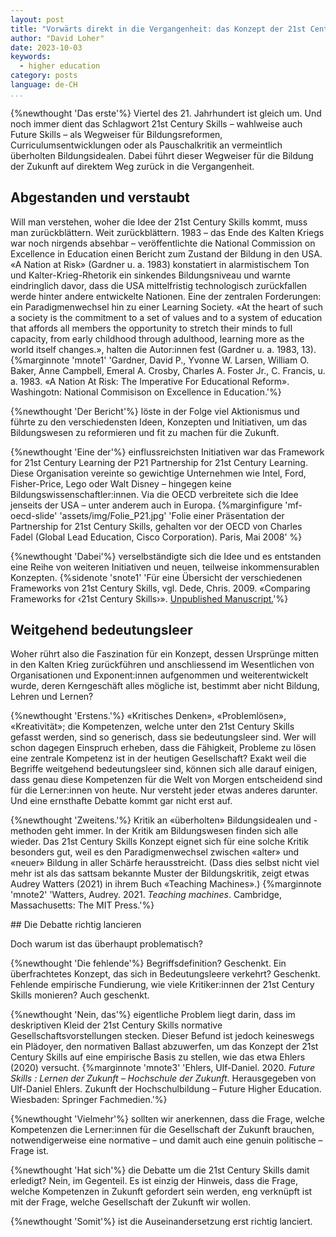 ```yaml
---
layout: post
title: "Vorwärts direkt in die Vergangenheit: das Konzept der 21st Century Skills"
author: "David Loher"
date: 2023-10-03
keywords:
  - higher education
category: posts
language: de-CH
...
```


{%newthought 'Das erste'%} Viertel des 21. Jahrhundert ist gleich um. Und noch immer dient das Schlagwort 21st Century Skills – wahlweise auch Future Skills – als Wegweiser für Bildungsreformen, Curriculumsentwicklungen oder als Pauschalkritik an vermeintlich überholten Bildungsidealen. 
Dabei führt dieser Wegweiser für die Bildung der Zukunft auf direktem Weg zurück in die Vergangenheit. <!--more-->

## Abgestanden und verstaubt

Will man verstehen, woher die Idee der 21st Century Skills kommt, muss man zurückblättern. 
Weit zurückblättern. 
1983 – das Ende des Kalten Kriegs war noch nirgends absehbar – veröffentlichte die National Commission on Excellence in Education einen Bericht zum Zustand der Bildung in den USA. 
«A Nation at Risk» (Gardner u. a. 1983) konstatiert in alarmistischem Ton und Kalter-Krieg-Rhetorik ein sinkendes Bildungsniveau und warnte eindringlich davor, dass die USA mittelfristig technologisch zurückfallen werde hinter andere entwickelte Nationen. 
Eine der zentralen Forderungen: ein Paradigmenwechsel hin zu einer Learning Society. 
«At the heart of such a society is the commitment to a set of values and to a system of education that affords all members the opportunity to stretch their minds to full capacity, from early childhood through adulthood, learning more as the world itself changes.», halten die Autor:innen fest (Gardner u. a. 1983, 13). 
{%marginnote 'mnote1' 'Gardner, David P., Yvonne W. Larsen, William O. Baker, Anne Campbell, Emeral A. Crosby, Charles A. Foster Jr., C. Francis, u. a. 1983. «A Nation At Risk: The Imperative For Educational Reform». Washingotn: National Commisison on Excellence in Education.'%}

{%newthought 'Der Bericht'%} löste in der Folge viel Aktionismus und führte zu den verschiedensten Ideen, Konzepten und Initiativen, um das Bildungswesen zu reformieren und fit zu machen für die Zukunft.

{%newthought 'Eine der'%} einflussreichsten Initiativen war das Framework for 21st Century Learning der P21 Partnership for 21st Century Learning. 
Diese Organisation vereinte so gewichtige Unternehmen wie Intel, Ford, Fisher-Price, Lego oder Walt Disney – hingegen keine Bildungswissenschaftler:innen.
Via die OECD verbreitete sich die Idee jenseits der USA – unter anderem auch in Europa. 
{%marginfigure 'mf-oecd-slide' 'assets/img/Folie_P21.jpg' 'Folie einer Präsentation der Partnership for 21st Century Skills, gehalten vor der OECD von Charles Fadel (Global Lead Education, Cisco Corporation). Paris, Mai 2008' %}

{%newthought 'Dabei'%} verselbständigte sich die Idee und es entstanden eine Reihe von weiteren Initiativen und neuen, teilweise inkommensurablen Konzepten.
{%sidenote 'snote1' 'Für eine Übersicht der verschiedenen Frameworks von 21st Century Skills, vgl. Dede, Chris. 2009. «Comparing Frameworks for ‹21st Century Skills›». [Unpublished Manuscript.](https://sttechnology.pbworks.com/f/Dede_(2010)_Comparing%20Frameworks%20for%2021st%20Century%20Skills.pdf)'%}

## Weitgehend bedeutungsleer

Woher rührt also die Faszination für ein Konzept, dessen Ursprünge mitten in den Kalten Krieg zurückführen und anschliessend im Wesentlichen von Organisationen und Exponent:innen aufgenommen und weiterentwickelt wurde, deren Kerngeschäft alles mögliche ist, bestimmt aber nicht Bildung, Lehren und Lernen?

{%newthought 'Erstens.'%} 
«Kritisches Denken», «Problemlösen», «Kreativität»; die Kompetenzen, welche unter den 21st Century Skills gefasst werden, sind so generisch, dass sie bedeutungsleer sind. 
Wer will schon dagegen Einspruch erheben, dass die Fähigkeit, Probleme zu lösen eine zentrale Kompetenz ist in der heutigen Gesellschaft? 
Exakt weil die Begriffe weitgehend bedeutungsleer sind, können sich alle darauf einigen, dass genau diese Kompetenzen für die Welt von Morgen entscheidend sind für die Lerner:innen von heute. 
Nur versteht jeder etwas anderes darunter. 
Und eine ernsthafte Debatte kommt gar nicht erst auf.

{%newthought 'Zweitens.'%} 
Kritik an «überholten» Bildungsidealen und -methoden geht immer. 
In der Kritik am Bildungswesen finden sich alle wieder. 
Das 21st Century Skills Konzept eignet sich für eine solche Kritik besonders gut, weil es den Paradigmenwechsel zwischen «alter» und «neuer» Bildung in aller Schärfe herausstreicht. (Dass dies selbst nicht viel mehr ist als das sattsam bekannte Muster der Bildungskritik, zeigt etwas Audrey Watters (2021) in ihrem Buch «Teaching Machines».)
{%marginnote 'mnote2' 'Watters, Audrey. 2021. *Teaching machines*. Cambridge, Massachusetts: The MIT Press.'%}

## Die Debatte richtig lancieren

Doch warum ist das überhaupt problematisch?

{%newthought 'Die fehlende'%} Begriffsdefinition? 
Geschenkt.
Ein überfrachtetes Konzept, das sich in Bedeutungsleere verkehrt? 
Geschenkt.
Fehlende empirische Fundierung, wie viele Kritiker:innen der 21st Century Skills monieren? 
Auch geschenkt.

{%newthought 'Nein, das'%} eigentliche Problem liegt darin, dass im deskriptiven Kleid der 21st Century Skills normative Gesellschaftsvorstellungen stecken. 
Dieser Befund ist jedoch keineswegs ein Plädoyer, den normativen Ballast abzuwerfen, um das Konzept der 21st Century Skills auf eine empirische Basis zu stellen, wie das etwa Ehlers (2020) versucht. 
{%marginnote 'mnote3' 'Ehlers, Ulf-Daniel. 2020. *Future Skills : Lernen der Zukunft – Hochschule der Zukunft*. Herausgegeben von Ulf-Daniel Ehlers. Zukunft der Hochschulbildung – Future Higher Education. Wiesbaden: Springer Fachmedien.'%}


{%newthought 'Vielmehr'%} sollten wir anerkennen, dass die Frage, welche Kompetenzen die Lerner:innen für die Gesellschaft der Zukunft brauchen, notwendigerweise eine normative – und damit auch eine genuin politische – Frage ist.

{%newthought 'Hat sich'%} die Debatte um die 21st Century Skills damit erledigt? Nein, im Gegenteil. 
Es ist einzig der Hinweis, dass die Frage, welche Kompetenzen in Zukunft gefordert sein werden, eng verknüpft ist mit der Frage, welche Gesellschaft der Zukunft wir wollen.

{%newthought 'Somit'%} ist die Auseinandersetzung erst richtig lanciert.

